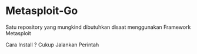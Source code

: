 # Metasploit-Go
Satu repository yang mungkind dibutuhkan disaat menggunakan Framework Metasploit

Cara Install ?
Cukup Jalankan Perintah

```bash Installer.sh
```
